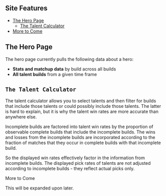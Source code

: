 
## Site Features

- [The Hero Page](#the-hero-page)
  - [The Talent Calculator](#the-talent-calculator)
- [More to Come](#more-to-come)

## The Hero Page

The hero page currently pulls the following data about a hero:

* **Stats and matchup data** by build across all builds
* **All talent builds** from a given time frame

## `The Talent Calculator`

The talent calculator allows you to select talents and then filter for builds that include those talents or could possibly include those talents.  The latter is hard to explain, but it is why the talent win rates are more accurate than anywhere else.

Incomplete builds are factored into talent win rates by the proportion of observable complete builds that include the incomplete builds.  The wins and losses from the incomplete builds are incorporated according to the fraction of matches that they occur in complete builds with that incomplete build.

So the displayed win rates effectively factor in the information from incomplete builds.  The displayed pick rates of talents are not adjusted according to incomplete builds - they reflect actual picks only.

<a name="more-to-come">More to Come</a>

This will be expanded upon later.
